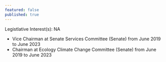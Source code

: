 ```yaml
---
featured: false
published: true
---
```

Legistlative Interest(s): NA

* Vice Chairman at Senate Services Committee (Senate) from June 2019 to June 2023
* Chairman at Ecology Climate Change Committee (Senate) from June 2019 to June 2023
